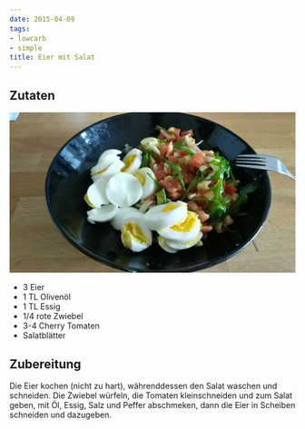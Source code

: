 ```yaml
---
date: 2015-04-09
tags:
- lowcarb
- simple
title: Eier mit Salat
---
```


## Zutaten
![](/img/eier-mit-salat.jpg)

- 3 Eier
- 1 TL Olivenöl
- 1 TL Essig
- 1/4 rote Zwiebel
- 3-4 Cherry Tomaten
- Salatblätter

## Zubereitung
Die Eier kochen (nicht zu hart), währenddessen den Salat waschen und schneiden. Die Zwiebel würfeln, die Tomaten kleinschneiden und zum Salat geben, mit Öl, Essig, Salz und Peffer abschmeken, dann die Eier in Scheiben schneiden und dazugeben.
